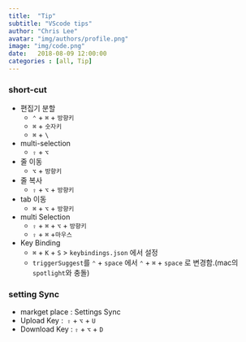```yaml
---
title:  "Tip"
subtitle: "VScode tips"
author: "Chris Lee"
avatar: "img/authors/profile.png"
image: "img/code.png"
date:   2018-08-09 12:00:00
categories : [all, Tip]
---
```


### short-cut
- 편집기 분할
  - `⌃` + `⌘` +  `방향키`
  - `⌘` + `숫자키`
  - `⌘` + `\`
- multi-selection
  - `⇧` + `⌥`
- 줄 이동
  - `⌥` + `방향키`
- 줄 복사
  - `⇧` + `⌥` + `방향키`
- tab 이동
  - `⌘` + `⌥` + `방향키`
- multi Selection
  - `⇧` + `⌘` + `⌥` + `방향키`
  - `⇧` + `⌘` +`마우스`
- Key Binding
  - `⌘` + `K` + `S` > `keybindings.json` 에서 설정
  - `triggerSuggest`를 `⌃` + `space` 에서 `⌃` + `⌘` + `space` 로 변경함.(mac의 `spotlight`와 충돌)

### setting Sync
- markget place : Settings Sync
- Upload Key :  `⇧` + `⌥` + `U`
- Download Key : `⇧` + `⌥` + `D`